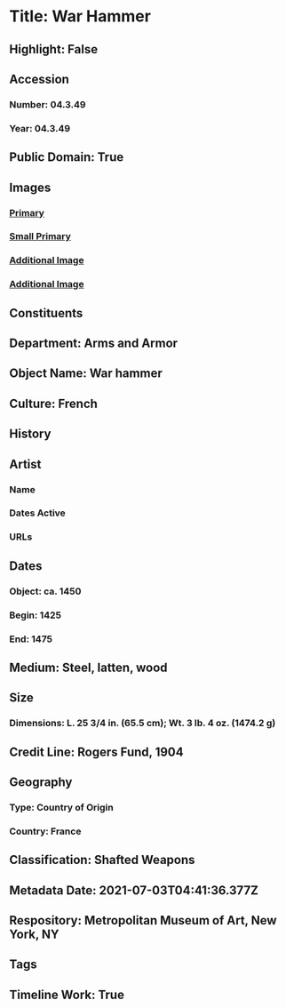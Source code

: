 # Title: War Hammer
## Highlight: False
## Accession
### Number: 04.3.49
### Year: 04.3.49
## Public Domain: True
## Images
### [Primary](https://images.metmuseum.org/CRDImages/aa/original/DP-15647-024.jpg)
### [Small Primary](https://images.metmuseum.org/CRDImages/aa/web-large/DP-15647-024.jpg)
### [Additional Image](https://images.metmuseum.org/CRDImages/aa/original/DP-15647-025.jpg)
### [Additional Image](https://images.metmuseum.org/CRDImages/aa/original/DP-15647-026.jpg)
## Constituents
## Department: Arms and Armor
## Object Name: War hammer
## Culture: French
## History
## Artist
### Name
### Dates Active
### URLs
## Dates
### Object: ca. 1450
### Begin: 1425
### End: 1475
## Medium: Steel, latten, wood
## Size
### Dimensions: L. 25 3/4 in. (65.5 cm); Wt. 3 lb. 4 oz. (1474.2 g)
## Credit Line: Rogers Fund, 1904
## Geography
### Type: Country of Origin
### Country: France
## Classification: Shafted Weapons
## Metadata Date: 2021-07-03T04:41:36.377Z
## Respository: Metropolitan Museum of Art, New York, NY
## Tags
## Timeline Work: True